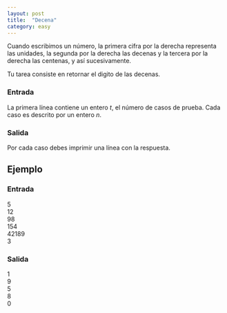 ```yaml
---
layout: post
title:  "Decena"
category: easy
---
```


Cuando escribimos un número, la primera cifra por la derecha representa las unidades, la segunda por la derecha las decenas y la tercera por la derecha las centenas, y así sucesivamente.

Tu tarea consiste en retornar el digito de las decenas.

### Entrada

La primera línea contiene un entero _t_, el número de casos de prueba.
Cada caso es descrito por un entero _n_.

### Salida

Por cada caso debes imprimir una línea con la respuesta.

## Ejemplo

### Entrada
5  
12  
98  
154  
42189  
3  

### Salida
1  
9  
5  
8  
0  
